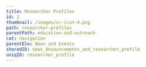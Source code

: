 ```yaml
---
title: Researcher Profiles
id: 3
thumbnail: /images/sr-icon-4.png
path: researcher-profiles
parentPath: education-and-outreach
cat: navigation
parentEle: News and Events
sharedID: news_Announcements_and_researcher_profile
uniqID: researcher_profile
---
```

